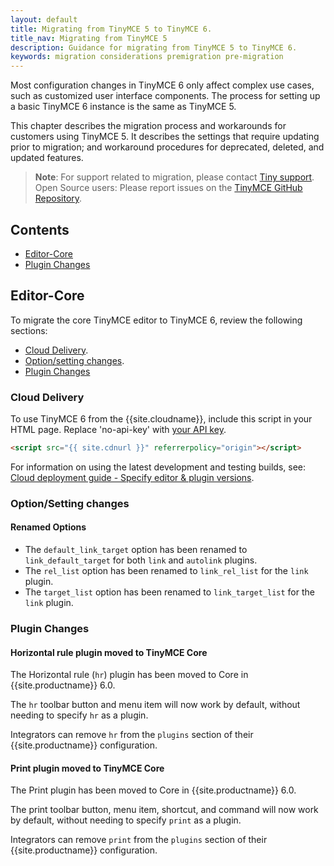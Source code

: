 ```yaml
---
layout: default
title: Migrating from TinyMCE 5 to TinyMCE 6.
title_nav: Migrating from TinyMCE 5
description: Guidance for migrating from TinyMCE 5 to TinyMCE 6.
keywords: migration considerations premigration pre-migration
---
```


Most configuration changes in TinyMCE 6 only affect complex use cases, such as customized user interface components. The process for setting up a basic TinyMCE 6 instance is the same as TinyMCE 5.

This chapter describes the migration process and workarounds for customers using TinyMCE 5. It describes the settings that require updating prior to migration; and workaround procedures for deprecated, deleted, and updated features.

> **Note**: For support related to migration, please contact [Tiny support](https://support.tiny.cloud/hc/en-us/requests/new). Open Source users: Please report issues on the [TinyMCE GitHub Repository](https://github.com/tinymce/tinymce/).

## Contents

* [Editor-Core](#editor-core)
* [Plugin Changes](#pluginchanges)

## Editor-Core

To migrate the core TinyMCE editor to TinyMCE 6, review the following sections:

* [Cloud Delivery](#clouddelivery).
* [Option/setting changes](#optionsettingchanges).
* [Plugin Changes](#pluginchanges)

### Cloud Delivery

To use TinyMCE 6 from the {{site.cloudname}}, include this script in your HTML page. Replace 'no-api-key' with [your API key]({{site.accountsignup}}).

```html
<script src="{{ site.cdnurl }}" referrerpolicy="origin"></script>
```

For information on using the latest development and testing builds, see: [Cloud deployment guide - Specify editor & plugin versions]({{site.baseurl}}/cloud-deployment-guide/editor-plugin-version/).

### Option/Setting changes

#### Renamed Options

* The `default_link_target` option has been renamed to `link_default_target` for both `link` and `autolink` plugins.
* The `rel_list` option has been renamed to `link_rel_list` for the `link` plugin.
* The `target_list` option has been renamed to `link_target_list` for the `link` plugin.

### Plugin Changes

#### Horizontal rule plugin moved to TinyMCE Core

The Horizontal rule (`hr`) plugin has been moved to Core in {{site.productname}} 6.0.

The `hr` toolbar button and menu item will now work by default, without needing to specify `hr` as a plugin.

Integrators can remove `hr` from the `plugins` section of their {{site.productname}} configuration.

#### Print plugin moved to TinyMCE Core

The Print plugin has been moved to Core in {{site.productname}} 6.0.

The print toolbar button, menu item, shortcut, and command will now work by default, without needing to specify `print` as a plugin.

Integrators can remove `print` from the `plugins` section of their {{site.productname}} configuration.